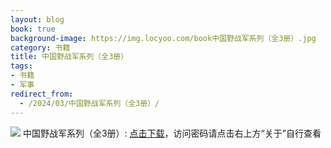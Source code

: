 ```yaml
---
layout: blog
book: true
background-image: https://img.locyoo.com/book中国野战军系列（全3册）.jpg
category: 书籍
title: 中国野战军系列（全3册）
tags:
- 书籍
- 军事
redirect_from:
  - /2024/03/中国野战军系列（全3册）/
---
```

![](https://img.locyoo.com/book中国野战军系列（全3册）.jpg)
中国野战军系列（全3册）: <a name = "ref1" href="https://url18.ctfile.com/f/50983618-1439916679-a2d942?p=3619">点击下载</a>，访问密码请点击右上方“关于”自行查看